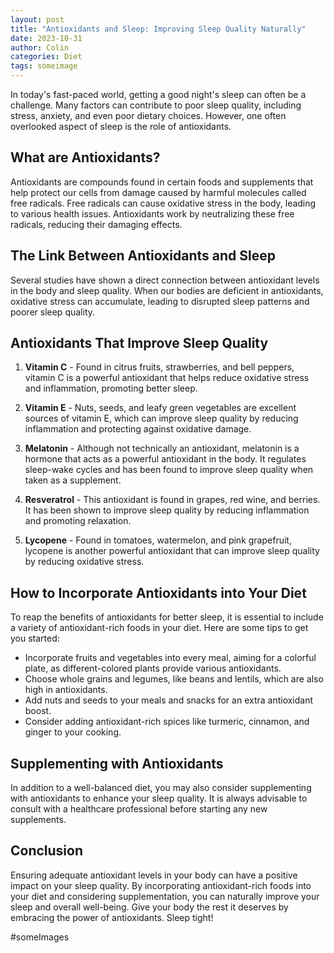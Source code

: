 ```yaml
---
layout: post
title: "Antioxidants and Sleep: Improving Sleep Quality Naturally"
date: 2023-10-31
author: Colin
categories: Diet
tags: someimage
---
```


In today's fast-paced world, getting a good night's sleep can often be a challenge. Many factors can contribute to poor sleep quality, including stress, anxiety, and even poor dietary choices. However, one often overlooked aspect of sleep is the role of antioxidants.

## What are Antioxidants?

Antioxidants are compounds found in certain foods and supplements that help protect our cells from damage caused by harmful molecules called free radicals. Free radicals can cause oxidative stress in the body, leading to various health issues. Antioxidants work by neutralizing these free radicals, reducing their damaging effects.

## The Link Between Antioxidants and Sleep

Several studies have shown a direct connection between antioxidant levels in the body and sleep quality. When our bodies are deficient in antioxidants, oxidative stress can accumulate, leading to disrupted sleep patterns and poorer sleep quality.

## Antioxidants That Improve Sleep Quality

1. **Vitamin C** - Found in citrus fruits, strawberries, and bell peppers, vitamin C is a powerful antioxidant that helps reduce oxidative stress and inflammation, promoting better sleep.

2. **Vitamin E** - Nuts, seeds, and leafy green vegetables are excellent sources of vitamin E, which can improve sleep quality by reducing inflammation and protecting against oxidative damage.

3. **Melatonin** - Although not technically an antioxidant, melatonin is a hormone that acts as a powerful antioxidant in the body. It regulates sleep-wake cycles and has been found to improve sleep quality when taken as a supplement.

4. **Resveratrol** - This antioxidant is found in grapes, red wine, and berries. It has been shown to improve sleep quality by reducing inflammation and promoting relaxation.

5. **Lycopene** - Found in tomatoes, watermelon, and pink grapefruit, lycopene is another powerful antioxidant that can improve sleep quality by reducing oxidative stress.

## How to Incorporate Antioxidants into Your Diet

To reap the benefits of antioxidants for better sleep, it is essential to include a variety of antioxidant-rich foods in your diet. Here are some tips to get you started:

- Incorporate fruits and vegetables into every meal, aiming for a colorful plate, as different-colored plants provide various antioxidants.
- Choose whole grains and legumes, like beans and lentils, which are also high in antioxidants.
- Add nuts and seeds to your meals and snacks for an extra antioxidant boost.
- Consider adding antioxidant-rich spices like turmeric, cinnamon, and ginger to your cooking.

## Supplementing with Antioxidants

In addition to a well-balanced diet, you may also consider supplementing with antioxidants to enhance your sleep quality. It is always advisable to consult with a healthcare professional before starting any new supplements.

## Conclusion

Ensuring adequate antioxidant levels in your body can have a positive impact on your sleep quality. By incorporating antioxidant-rich foods into your diet and considering supplementation, you can naturally improve your sleep and overall well-being. Give your body the rest it deserves by embracing the power of antioxidants. Sleep tight!

#someImages